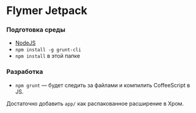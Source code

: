 # Flymer Jetpack

### Подготовка среды

- [NodeJS](https://nodejs.org/download/)
- `npm install -g grunt-cli`
- `npm install` в этой папке

### Разработка

- `npm grunt` — будет следить за файлами и компилить CoffeeScript в JS.

Достаточно добавить `app/` как распакованное расширение в Хром.
